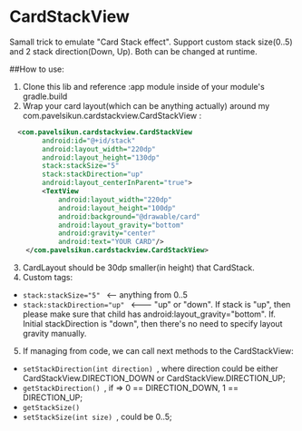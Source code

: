 # CardStackView
Samall trick to emulate "Card Stack effect". Support custom stack size(0..5) and 2 stack direction(Down, Up). 
Both can be changed at runtime.

##How to use:

1. Clone this lib and reference :app module inside of your module's gradle.build
2. Wrap your card layout(which can be anything actually) around my com.pavelsikun.cardstackview.CardStackView :
```xml
  <com.pavelsikun.cardstackview.CardStackView
        android:id="@+id/stack"
        android:layout_width="220dp"
        android:layout_height="130dp"
        stack:stackSize="5"
        stack:stackDirection="up"
        android:layout_centerInParent="true">
        <TextView
            android:layout_width="220dp"
            android:layout_height="100dp"
            android:background="@drawable/card"
            android:layout_gravity="bottom"
            android:gravity="center"
            android:text="YOUR CARD"/>
    </com.pavelsikun.cardstackview.CardStackView>
```
3. CardLayout should be 30dp smaller(in height) that CardStack.
4. Custom tags:
  
  * ```stack:stackSize="5" ``` <-- anything from 0..5
  * ```stack:stackDirection="up" ``` <--- "up" or "down". If stack is "up", then please make sure that child has android:layout_gravity="bottom".
    If. Initial stackDirection is "down", then there's no need to specify layout gravity manually. 
5.  If managing from code, we can call next methods to the CardStackView:

  * ```setStackDirection(int direction) ```, where direction could be either CardStackView.DIRECTION_DOWN or CardStackView.DIRECTION_UP;
  * ```getStackDirection() ```, if => 0 == DIRECTION_DOWN, 1 == DIRECTION_UP;
  * ```getStackSize() ```
  * ```setStackSize(int size) ```, could be 0..5;
